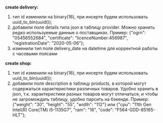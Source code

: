 **create delivery:** 

1. тип id изменили на binary(16), при инсерте будем использовать uuid_to_bin(uuid());
2. добавили поле details типа json в таблицу provider. Можно хранить редко используемые данные о поставщиках. Пример: {"ogrn": "05456552684", "certificate": "licenceNumber:456987", "registrationDate": "2020-05-06"};
3. изменили тип поля delivery_date на datetime для корректной работы с часовыми поясами

**create shop:**

1. тип id изменили на binary(16), при инсерте будем использовать uuid_to_bin(uuid());
2. добавили поле description в таблицу products, в которой могут содержаться характеристики различных товаров. Удобно хранить в json, т.к. характеристики разных товаров могут отличаться, и чтобы не загромождать таблицу, удобно парсить на бэкенде. Пример: {"weight": "30", "height": "55", "width": "112"} или {"cpu": "11th Gen Intel(R) Core(TM) i5-1135G7", "ram": "16", "code": "F564-GDD-85165-HLT"};